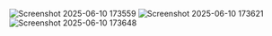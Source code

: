 
![Screenshot 2025-06-10 173559](https://github.com/user-attachments/assets/f386ef91-0d5f-4b9b-90db-e2094e921ba6)
![Screenshot 2025-06-10 173621](https://github.com/user-attachments/assets/a2902450-8d66-4da5-a010-212624e045e9)
![Screenshot 2025-06-10 173648](https://github.com/user-attachments/assets/10417ec1-07b3-4a80-bd26-30c2f2b47957)
